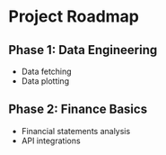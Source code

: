 # Project Roadmap

## Phase 1: Data Engineering
- Data fetching
- Data plotting

## Phase 2: Finance Basics
- Financial statements analysis
- API integrations
